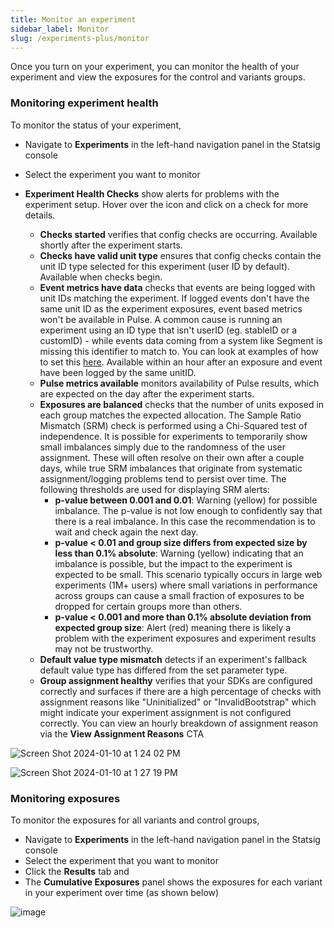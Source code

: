 ```yaml
---
title: Monitor an experiment
sidebar_label: Monitor
slug: /experiments-plus/monitor
---
```


Once you turn on your experiment, you can monitor the health of your experiment and view the exposures for the control and variants groups.

### Monitoring experiment health
To monitor the status of your experiment, 
 - Navigate to **Experiments** in the left-hand navigation panel in the Statsig console
 - Select the experiment you want to monitor
 
 - **Experiment Health Checks** show alerts for problems with the experiment setup.  Hover over the icon and click on a check for more details.
    - **Checks started** verifies that config checks are occurring.  Available shortly after the experiment starts.  
    - **Checks have valid unit type** ensures that config checks contain the unit ID type selected for this experiment (user ID by default).  Available when checks begin.
    - **Event metrics have data** checks that events are being logged with unit IDs matching the experiment.  If logged events don't have the same unit ID as the experiment exposures, event based metrics won't be available in Pulse. A common cause is running an experiment using an ID type that isn't userID (eg. stableID or a customID) - while events data coming from a system like Segment is missing this identifier to match to. You can look at examples of how to set this [here](/integrations/data-connectors/segment#user-ids-and-custom-ids). Available within an hour after an exposure and event have been logged by the same unitID.
    - **Pulse metrics available** monitors availability of Pulse results, which are expected on the day after the experiment starts.  
    - **Exposures are balanced** checks that the number of units exposed in each group matches the expected allocation.  The Sample Ratio Mismatch (SRM) check is performed using a Chi-Squared test of independence. It is possible for experiments to temporarily show small imbalances simply due to the randomness of the user assignment.  These will often resolve on their own after a couple days, while true SRM imbalances that originate from systematic assignment/logging problems tend to persist over time.  The following thresholds are used for displaying SRM alerts:
      - **p-value between 0.001 and 0.01**: Warning (yellow) for possible imbalance. The p-value is not low enough to confidently say that there is a real imbalance.  In this case the recommendation is to wait and check again the next day.
      - **p-value < 0.01 and group size differs from expected size by less than 0.1% absolute**: Warning (yellow) indicating that an imbalance is possible, but the impact to the experiment is expected to be small.  This scenario typically occurs in large web experiments (1M+ users) where small variations in performance across groups can cause a small fraction of exposures to be dropped for certain groups more than others. 
      - **p-value < 0.001 and more than 0.1% absolute deviation from expected group size**: Alert (red) meaning there is likely a problem with the experiment exposures and experiment results may not be trustworthy.   
    - **Default value type mismatch** detects if an experiment's fallback default value type has differed from the set parameter type.
    - **Group assignment healthy** verifies that your SDKs are configured correctly and surfaces if there are a high percentage of checks with assignment reasons like "Uninitialized" or "InvalidBootstrap" which might indicate your experiment assignment is not configured correctly. You can view an hourly breakdown of assignment reason via the **View Assignment Reasons** CTA
  
 ![Screen Shot 2024-01-10 at 1 24 02 PM](https://github.com/statsig-io/docs/assets/101903926/afd2d1f4-8c2d-42a2-99ed-c2f301e8625a)


 ![Screen Shot 2024-01-10 at 1 27 19 PM](https://github.com/statsig-io/docs/assets/101903926/3696383e-7e56-4a9b-87aa-cb92a8c9517a)

 
### Monitoring exposures

To monitor the exposures for all variants and control groups,
 -  Navigate to **Experiments** in the left-hand navigation panel in the Statsig console
 -  Select the experiment that you want to monitor
 -  Click the **Results** tab and  
 -  The **Cumulative Exposures** panel shows the exposures for each variant in your experiment over time (as shown below)
   
   ![image](https://user-images.githubusercontent.com/1315028/129122046-6d61f5fb-ed26-49d7-a774-52604c1aaa3a.png)
